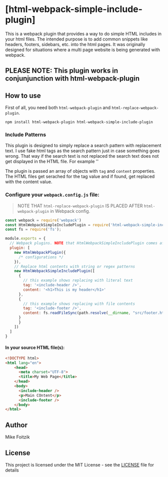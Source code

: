 # [html-webpack-simple-include-plugin]

This is a webpack plugin that provides a way to do simple HTML includes in your html files. The intended purpose is to add common snippets like headers, footers, sidebars, etc. into the html pages. It was originally designed for situations where a multi page website is being generated with webpack.

## PLEASE NOTE: This plugin works in conjunjunction with html-webpack-plugin

## How to use

First of all, you need both `html-webpack-plugin` and `html-replace-webpack-plugin`.

```shell
npm install html-webpack-plugin html-webpack-simple-include-plugin
```

### Include Patterns
This plugin is designed to simply replace a search pattern with replacement text. I use fake html tags as the search pattern just in case something goes wrong. That way if the search text is not replaced the search text does not get displayed in the HTML file. For example '<include-header />'

The plugin is passed an array of objects with `tag` and `content` properties. The HTML files get serached for the tag value and if found, get replaced with the content value.

### Configure your `webpack.config.js` file:

> NOTE THAT `html-replace-webpack-plugin` IS PLACED AFTER `html-webpack-plugin` in Webpack config.

```javascript
const webpack = require('webpack')
const HtmlWebpackSimpleIncludePlugin = require('html-webpack-simple-include');
const fs = require('fs');

module.exports = {
  // Webpack plugins. NOTE that HtmlWebpackSimpleIncludePlugin comes after HtmlWebpackPlugin
  plugin: [
    new HtmlWebpackPlugin({
      /* configurations */
    }),
    // Replace html contents with string or regex patterns
    new HtmlWebpackSimpleIncludePlugin([
      {
        // this example shows replacing with literal text
        tag: '<include-header />',
        content: '<h1>This is my header</h1>'
      },
      {
        // this example shows replacing with file contents
        tag: '<include-footer />',
        content: fs.readFileSync(path.resolve(__dirname, "src/footer.html"))
      }
      }
    ])
  ]
}
```

#### In your source HTML file(s):

```html
<!DOCTYPE html>
<html lang="en">
    <head>
      <meta charset="UTF-8">
      <title>My Web Page</title>
    </head>
    <body>
      <include-header />
      <p>Main COntent</p>
      <include-footer />
    </body>
</html>
```

Author
------

Mike Foitzik

License
-------

This project is licensed under the MIT License - see the [LICENSE](LICENSE) file for details

